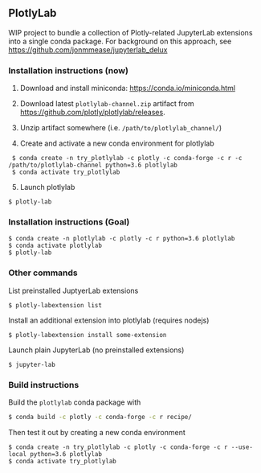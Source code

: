 ## PlotlyLab
WIP project to bundle a collection of Plotly-related JupyterLab extensions
into a single conda package.  For background on this approach,
see https://github.com/jonmmease/jupyterlab_delux

### Installation instructions (now)

 1. Download and install miniconda: https://conda.io/miniconda.html
 
 2. Download latest `plotlylab-channel.zip` artifact from
 https://github.com/plotly/plotlylab/releases.
 
 3. Unzip artifact somewhere (i.e. `/path/to/plotlylab_channel/`)
 
 4. Create and activate a new conda environment for plotlylab
 
```
 $ conda create -n try_plotlylab -c plotly -c conda-forge -c r -c /path/to/plotlylab-channel python=3.6 plotlylab
 $ conda activate try_plotlylab
``` 

 5. Launch plotlylab
 
```
$ plotly-lab
```

### Installation instructions (Goal)
```
$ conda create -n plotlylab -c plotly -c r python=3.6 plotlylab
$ conda activate plotlylab
$ plotly-lab 
``` 

### Other commands

List preinstalled JuptyerLab extensions

```
$ plotly-labextension list
```
 
Install an additional extension into plotlylab (requires nodejs)
```
$ plotly-labextension install some-extension
```

Launch plain JupyterLab (no preinstalled extensions)
```
$ jupyter-lab
```
 
### Build instructions
Build the `plotlylab` conda package with
```bash
$ conda build -c plotly -c conda-forge -c r recipe/
```

Then test it out by creating a new conda environment

```
$ conda create -n try_plotlylab -c plotly -c conda-forge -c r --use-local python=3.6 plotlylab
$ conda activate try_plotlylab
```
